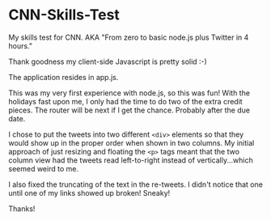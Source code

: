 CNN-Skills-Test
===============

My skills test for CNN. AKA "From zero to basic node.js plus Twitter in 4 hours."

Thank goodness my client-side Javascript is pretty solid :-)

The application resides in app.js.

This was my very first experience with node.js, so this was fun! With the holidays fast upon me, I only had the time to do two of the extra credit pieces. The router will be next if I get the chance. Probably after the due date.

I chose to put the tweets into two different ```<div>``` elements so that they would show up in the proper order when shown in two columns. My initial approach of just resizing and floating the ```<p>``` tags meant that the two column view had the tweets read left-to-right instead of vertically...which seemed weird to me.

I also fixed the truncating of the text in the re-tweets. I didn't notice that one until one of my links showed up broken! Sneaky!

Thanks!
